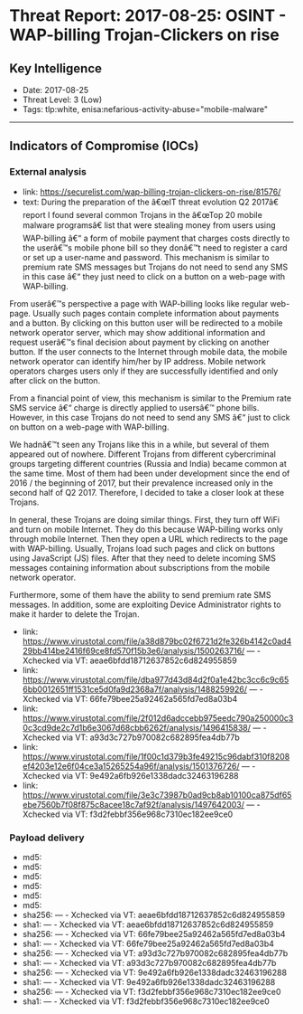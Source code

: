 # Threat Report: 2017-08-25: OSINT - WAP-billing Trojan-Clickers on rise


## Key Intelligence
* Date: 2017-08-25
* Threat Level: 3 (Low)
* Tags: tlp:white, enisa:nefarious-activity-abuse="mobile-malware"

---

## Indicators of Compromise (IOCs)
### External analysis
* link: https://securelist.com/wap-billing-trojan-clickers-on-rise/81576/
* text: During the preparation of the â€œIT threat evolution Q2 2017â€ report I found several common Trojans in the â€œTop 20 mobile malware programsâ€ list that were stealing money from users using WAP-billing â€“ a form of mobile payment that charges costs directly to the userâ€™s mobile phone bill so they donâ€™t need to register a card or set up a user-name and password. This mechanism is similar to premium rate SMS messages but Trojans do not need to send any SMS in this case â€“ they just need to click on a button on a web-page with WAP-billing.

From userâ€™s perspective a page with WAP-billing looks like regular web-page. Usually such pages contain complete information about payments and a button. By clicking on this button user will be redirected to a mobile network operator server, which may show additional information and request userâ€™s final decision about payment by clicking on another button. If the user connects to the Internet through mobile data, the mobile network operator can identify him/her by IP address. Mobile network operators charges users only if they are successfully identified and only after click on the button.

From a financial point of view, this mechanism is similar to the Premium rate SMS service â€“ charge is directly applied to usersâ€™ phone bills. However, in this case Trojans do not need to send any SMS â€“ just to click on button on a web-page with WAP-billing.

We hadnâ€™t seen any Trojans like this in a while, but several of them appeared out of nowhere. Different Trojans from different cybercriminal groups targeting different countries (Russia and India) became common at the same time. Most of them had been under development since the end of 2016 / the beginning of 2017, but their prevalence increased only in the second half of Q2 2017. Therefore, I decided to take a closer look at these Trojans.

In general, these Trojans are doing similar things. First, they turn off WiFi and turn on mobile Internet. They do this because WAP-billing works only through mobile Internet. Then they open a URL which redirects to the page with WAP-billing. Usually, Trojans load such pages and click on buttons using JavaScript (JS) files. After that they need to delete incoming SMS messages containing information about subscriptions from the mobile network operator.

Furthermore, some of them have the ability to send premium rate SMS messages. In addition, some are exploiting Device Administrator rights to make it harder to delete the Trojan.
* link: https://www.virustotal.com/file/a38d879bc02f6721d2fe326b4142c0ad429bb414be2416f69ce8fd570f15b3e6/analysis/1500263716/ — - Xchecked via VT: aeae6bfdd18712637852c6d824955859
* link: https://www.virustotal.com/file/dba977d43d84d2f0a1e42bc3cc6c9c656bb0012651ff1531ce5d0fa9d2368a7f/analysis/1488259926/ — - Xchecked via VT: 66fe79bee25a92462a565fd7ed8a03b4
* link: https://www.virustotal.com/file/2f012d6adccebb975eedc790a250000c30c3cd9de2c7d1b6e3067d68cbb6262f/analysis/1496415838/ — - Xchecked via VT: a93d3c727b970082c682895fea4db77b
* link: https://www.virustotal.com/file/1f00c1d379b3fe49215c96dabf310f8208ef4203e12e6f04ce3a15265254a96f/analysis/1501376726/ — - Xchecked via VT: 9e492a6fb926e1338dadc32463196288
* link: https://www.virustotal.com/file/3e3c73987b0ad9cb8ab10100ca875df65ebe7560b7f08f875c8acee18c7af92f/analysis/1497642003/ — - Xchecked via VT: f3d2febbf356e968c7310ec182ee9ce0

### Payload delivery
* md5: <md5>
* md5: <md5>
* md5: <md5>
* md5: <md5>
* md5: <md5>
* md5: <md5>
* sha256: <sha256> — - Xchecked via VT: aeae6bfdd18712637852c6d824955859
* sha1: <sha1> — - Xchecked via VT: aeae6bfdd18712637852c6d824955859
* sha256: <sha256> — - Xchecked via VT: 66fe79bee25a92462a565fd7ed8a03b4
* sha1: <sha1> — - Xchecked via VT: 66fe79bee25a92462a565fd7ed8a03b4
* sha256: <sha256> — - Xchecked via VT: a93d3c727b970082c682895fea4db77b
* sha1: <sha1> — - Xchecked via VT: a93d3c727b970082c682895fea4db77b
* sha256: <sha256> — - Xchecked via VT: 9e492a6fb926e1338dadc32463196288
* sha1: <sha1> — - Xchecked via VT: 9e492a6fb926e1338dadc32463196288
* sha256: <sha256> — - Xchecked via VT: f3d2febbf356e968c7310ec182ee9ce0
* sha1: <sha1> — - Xchecked via VT: f3d2febbf356e968c7310ec182ee9ce0

